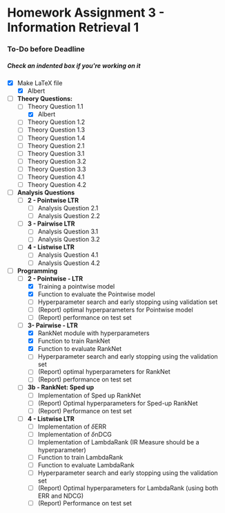 # Homework Assignment 3 - Information Retrieval 1

### To-Do before Deadline

##### Check an indented box if you're working on it

* [x] Make LaTeX file 
  * [x] Albert
* [ ] **Theory Questions:** 
  * [ ] Theory Question 1.1
    * [x] Albert
  * [ ] Theory Question 1.2
  * [ ] Theory Question 1.3
  * [ ] Theory Question 1.4
  * [ ] Theory Question 2.1
  * [ ] Theory Question 3.1
  * [ ] Theory Question 3.2
  * [ ] Theory Question 3.3
  * [ ] Theory Question 4.1
  * [ ] Theory Question 4.2
* [ ] **Analysis Questions**
  * [ ] **2 - Pointwise LTR**
    * [ ] Analysis Question 2.1
    * [ ] Analysis Question 2.2
  * [ ] **3 - Pairwise LTR**
    * [ ] Analysis Question 3.1
    * [ ] Analysis Question 3.2
  * [ ] **4 - Listwise LTR**
    * [ ] Analysis Question 4.1
    * [ ] Analysis Question 4.2

* [ ] **Programming**
  * [ ] **2 - Pointwise - LTR**
    * [x] Training a pointwise model
    * [x] Function to evaluate the Pointwise model
    * [ ] Hyperparameter search and early stopping using validation set
    * [ ] (Report) optimal hyperparameters for Pointwise model
    * [ ] (Report) performance on test set
  * [ ] **3- Pairwise - LTR**
    * [x] RankNet module with hyperparameters
    * [x] Function to train RankNet
    * [x] Function to evaluate RankNet
    * [ ] Hyperparameter search and early stopping using the validation set
    * [ ] (Report) optimal hyperparameters for RankNet
    * [ ] (Report) performance on test set
  * [ ] **3b - RankNet: Sped up**
    * [ ] Implementation of Sped up RankNet
    * [ ] (Report) Optimal hyperparameters for Sped-up RankNet
    * [ ] (Report) Performance on test set
  * [ ] **4 - Listwise LTR**
    * [ ] Implementation of $\delta$ERR
    * [ ] Implementation of $\delta$nDCG
    * [ ] Implementation of LambdaRank (IR Measure should be a hyperparameter)
    * [ ] Function to train LambdaRank
    * [ ] Function to evaluate LambdaRank
    * [ ] Hyperparameter search and early stopping using the validation set
    * [ ] (Report) Optimal hyperparameters for LambdaRank (using both ERR and
      NDCG)
    * [ ] (Report) Performance on test set